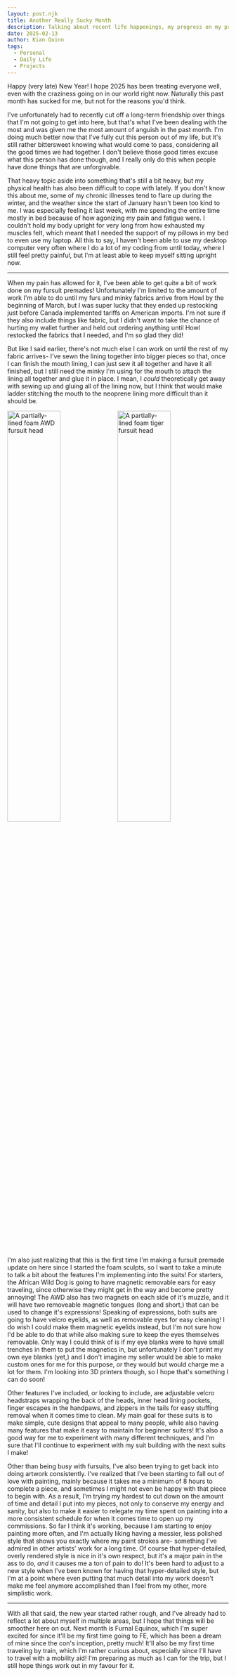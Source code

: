 ```yaml
---
layout: post.njk
title: Another Really Sucky Month
description: Talking about recent life happenings, my progress on my premade fursuits, and thoughts about illustration 
date: 2025-02-13
author: Kian Quinn
tags:
  - Personal
  - Daily Life
  - Projects
---
```


Happy (very late) New Year! I hope 2025 has been treating everyone well, even with the craziness going on in our world right now. Naturally this past month has sucked for me, but not for the reasons you'd think.

I've unfortunately had to recently cut off a long-term friendship over things that I'm not going to get into here, but that's what I've been dealing with the most and was given me the most amount of anguish in the past month. I'm doing much better now that I've fully cut this person out of my life, but it's still rather bittersweet knowing what would come to pass, considering all the good times we had together. I don't believe those good times excuse what this person has done though, and I really only do this when people have done things that are unforgivable.
          
That heavy topic aside into something that's still a bit heavy, but my physical health has also been difficult to cope with lately. If you don't know this about me, some of my chronic illnesses tend to flare up during the winter, and the weather since the start of January hasn't been too kind to me. I was especially feeling it last week, with me spending the entire time mostly in bed because of how agonizing my pain and fatigue were. I couldn't hold my body upright for very long from how exhausted my muscles felt, which meant that I needed the support of my pillows in my bed to even use my laptop. All this to say, I haven't been able to use my desktop computer very often where I do a lot of my coding from until today, where I still feel pretty painful, but I'm at least able to keep myself sitting upright now.
          
---

When my pain has allowed for it, I've been able to get quite a bit of work done on my fursuit premades! Unfortunately I'm limited to the amount of work I'm able to do until my furs and minky fabrics arrive from Howl by the beginning of March, but I was super lucky that they ended up restocking just before Canada implemented tariffs on American imports. I'm not sure if they also include things like fabric, but I didn't want to take the chance of hurting my wallet further and held out ordering anything until Howl restocked the fabrics that I needed, and I'm so glad they did!
          
But like I said earlier, there's not much else I can work on until the rest of my fabric arrives- I've sewn the lining together into bigger pieces so that, once I can finish the mouth lining, I can just sew it all together and have it all finished, but I still need the minky I'm using for the mouth to attach the lining all together and glue it in place. I mean, I <i>could</i> theoretically get away with sewing up and gluing all of the lining now, but I think that would make ladder stitching the mouth to the neoprene lining more difficult than it should be. 
          
<img src="https://files.catbox.moe/kzuumr.jpg" alt="A partially-lined foam AWD fursuit head" width="49%">
<img src="https://files.catbox.moe/qskppu.jpg" alt="A partially-lined foam tiger fursuit head" width="49%">

          
I'm also just realizing that this is the first time I'm making a fursuit premade update on here since I started the foam sculpts, so I want to take a minute to talk a bit about the features I'm implementing into the suits! For starters, the African Wild Dog is going to have magnetic removable ears for easy traveling, since otherwise they might get in the way and become pretty annoying! The AWD also has two magnets on each side of it's muzzle, and it will have two removeable magnetic tongues (long and short,) that can be used to change it's expressions! Speaking of expressions, both suits are going to have velcro eyelids, as well as removable eyes for easy cleaning! I do wish I could make them magnetic eyelids instead, but I'm not sure how I'd be able to do that while also making sure to keep the eyes themselves removable. Only way I could think of is if my eye blanks were to have small trenches in them to put the magnetics in, but unfortunately I don't print my own eye blanks (yet,) and I don't imagine my seller would be able to make custom ones for me for this purpose, or they would but would charge me a lot for them. I'm looking into 3D printers though, so I hope that's something I can do soon!
          
Other features I've included, or looking to include, are adjustable velcro headstraps wrapping the back of the heads, inner head lining pockets, finger escapes in the handpaws, and zippers in the tails for easy stuffing removal when it comes time to clean. My main goal for these suits is to make simple, cute designs that appeal to many people, while also having many features that make it easy to maintain for beginner suiters! It's also a good way for me to experiment with many different techniques, and I'm sure that I'll continue to experiment with my suit building with the next suits I make!
          
Other than being busy with fursuits, I've also been trying to get back into doing artwork consistently. I've realized that I've been starting to fall out of love with painting, mainly because it takes me a minimum of 8 hours to complete a piece, and sometimes I might not even be happy with that piece to begin with. As a result, I'm trying my hardest to cut down on the amount of time and detail I put into my pieces, not only to conserve my energy and sanity, but also to make it easier to relegate my time spent on painting into a more consistent schedule for when it comes time to open up my commissions. So far I think it's working, because I am starting to enjoy painting more often, and I'm actually liking having a messier, less polished style that shows you exactly where my paint strokes are- something I've admired in other artists' work for a long time. Of course that hyper-detailed, overly rendered style is nice in it's own respect, but it's a major pain in the ass to do, <i>and</i> it causes me a ton of pain to do! It's been hard to adjust to a new style when I've been known for having that hyper-detailed style, but I'm at a point where even putting that much detail into my work doesn't make me feel anymore accomplished than I feel from my other, more simplistic work.

---

With all that said, the new year started rather rough, and I've already had to reflect a lot about myself in multiple areas, but I hope that things will be smoother here on out. Next month is Furnal Equinox, which I'm super excited for since it'll be my first time going to FE, which has been a dream of mine since the con's inception, pretty much! It'll also be my first time traveling by train, which I'm rather curious about, especially since I'll have to travel with a mobility aid! I'm preparing as much as I can for the trip, but I still hope things work out in my favour for it.